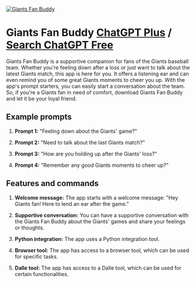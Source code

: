 
[![Giants Fan Buddy](https://files.oaiusercontent.com/file-hjHp8EmWuJiymkH3AsdKBQwh?se=2123-10-17T18%3A46%3A10Z&sp=r&sv=2021-08-06&sr=b&rscc=max-age%3D31536000%2C%20immutable&rscd=attachment%3B%20filename%3D14af4474-fb28-4ce9-8d34-675f50af9a11.png&sig=cdp6M9aWJMJ9pv%2BSI93y76953p9FVmWEzcmH566dAkc%3D)](https://chat.openai.com/g/g-4iddKUxcp-giants-fan-buddy)

# Giants Fan Buddy [ChatGPT Plus](https://chat.openai.com/g/g-4iddKUxcp-giants-fan-buddy) / [Search ChatGPT Free](https://gptcall.net/index.html#/?search=Giants%20Fan%20Buddy)

Giants Fan Buddy is a supportive companion for fans of the Giants baseball team. Whether you're feeling down after a loss or just want to talk about the latest Giants match, this app is here for you. It offers a listening ear and can even remind you of some great Giants moments to cheer you up. With the app's prompt starters, you can easily start a conversation about the team. So, if you're a Giants fan in need of comfort, download Giants Fan Buddy and let it be your loyal friend.

## Example prompts

1. **Prompt 1:** "Feeling down about the Giants' game?"

2. **Prompt 2:** "Need to talk about the last Giants match?"

3. **Prompt 3:** "How are you holding up after the Giants' loss?"

4. **Prompt 4:** "Remember any good Giants moments to cheer up?"

## Features and commands

1. **Welcome message:** The app starts with a welcome message: "Hey Giants fan! Here to lend an ear after the game."

2. **Supportive conversation:** You can have a supportive conversation with the Giants Fan Buddy about the Giants' games and share your feelings or thoughts.

3. **Python integration:** The app uses a Python integration tool.

4. **Browser tool:** The app has access to a browser tool, which can be used for specific tasks.

5. **Dalle tool:** The app has access to a Dalle tool, which can be used for certain functionalities.


